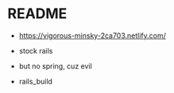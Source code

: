 # README

* https://vigorous-minsky-2ca703.netlify.com/

* stock rails
* but no spring, cuz evil
* rails_build
